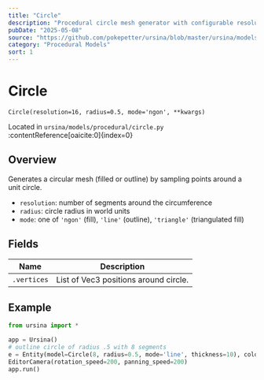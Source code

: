 ```yaml
---
title: "Circle"
description: "Procedural circle mesh generator with configurable resolution, radius and primitive mode."
pubDate: "2025-05-08"
source: "https://github.com/pokepetter/ursina/blob/master/ursina/models/procedural/circle.py"
category: "Procedural Models"
sort: 1
---
```


# Circle

`Circle(resolution=16, radius=0.5, mode='ngon', **kwargs)`

Located in `ursina/models/procedural/circle.py` :contentReference[oaicite:0]{index=0}

## Overview

Generates a circular mesh (filled or outline) by sampling points around a unit circle.

- `resolution`: number of segments around the circumference  
- `radius`: circle radius in world units  
- `mode`: one of `'ngon'` (fill), `'line'` (outline), `'triangle'` (triangulated fill)  

## Fields

| Name       | Description                  |
|------------|------------------------------|
| `.vertices`| List of Vec3 positions around circle. |

## Example

```python
from ursina import *

app = Ursina()
# outline circle of radius .5 with 8 segments
e = Entity(model=Circle(8, radius=0.5, mode='line', thickness=10), color=color.hsv(60,1,1,0.3))
EditorCamera(rotation_speed=200, panning_speed=200)
app.run()
